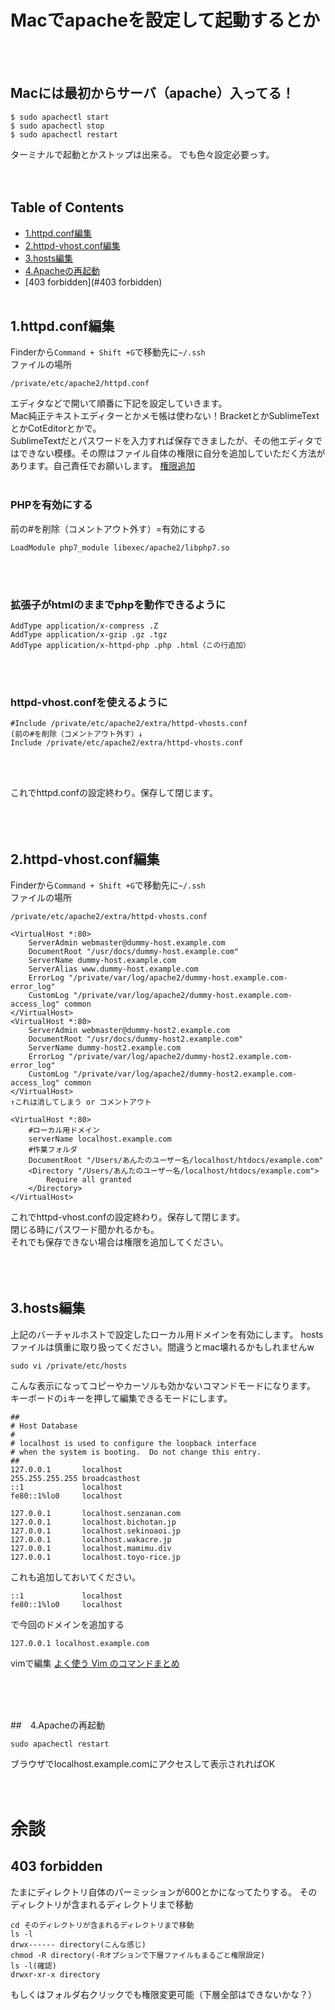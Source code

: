 # Macでapacheを設定して起動するとか
<br><br>
## Macには最初からサーバ（apache）入ってる！
```
$ sudo apachectl start
$ sudo apachectl stop
$ sudo apachectl restart
```
ターミナルで起動とかストップは出来る。
でも色々設定必要っす。
<br><br><br>

## Table of Contents
- [1.httpd.conf編集](#1.httpd.conf編集)
- [2.httpd-vhost.conf編集](#2.httpd-vhost.conf編集)
- [3.hosts編集](#3.hosts編集)
- [4.Apacheの再起動](#4.Apacheの再起動)
- [403 forbidden](#403 forbidden)
<br /><br />


## 1.httpd.conf編集
Finderから`Command + Shift +G`で移動先に`~/.ssh`<br />
ファイルの場所
```
/private/etc/apache2/httpd.conf
```
エディタなどで開いて順番に下記を設定していきます。<br />
Mac純正テキストエディターとかメモ帳は使わない！BracketとかSublimeTextとかCotEditorとかで。<br />
SublimeTextだとパスワードを入力すれば保存できましたが、その他エディタではできない模様。その際はファイル自体の権限に自分を追加していただく方法があります。自己責任でお願いします。
[権限追加](https://rensrv.com/macos/grant-of-auth-httpdconf/)
<br><br>

### PHPを有効にする
前の#を削除（コメントアウト外す）=有効にする
```
LoadModule php7_module libexec/apache2/libphp7.so
```
<br><br>

### 拡張子がhtmlのままでphpを動作できるように
```
AddType application/x-compress .Z
AddType application/x-gzip .gz .tgz
AddType application/x-httpd-php .php .html（この行追加）
```
<br><br>


### httpd-vhost.confを使えるように
```
#Include /private/etc/apache2/extra/httpd-vhosts.conf
(前の#を削除（コメントアウト外す）↓
Include /private/etc/apache2/extra/httpd-vhosts.conf
```
<br><br>

これでhttpd.confの設定終わり。保存して閉じます。  
<br><br><br>


## 2.httpd-vhost.conf編集
Finderから`Command + Shift +G`で移動先に`~/.ssh`<br />
ファイルの場所
```
/private/etc/apache2/extra/httpd-vhosts.conf
```

```
<VirtualHost *:80>
    ServerAdmin webmaster@dummy-host.example.com
    DocumentRoot "/usr/docs/dummy-host.example.com"
    ServerName dummy-host.example.com
    ServerAlias www.dummy-host.example.com
    ErrorLog "/private/var/log/apache2/dummy-host.example.com-error_log"
    CustomLog "/private/var/log/apache2/dummy-host.example.com-access_log" common
</VirtualHost>
<VirtualHost *:80>
    ServerAdmin webmaster@dummy-host2.example.com
    DocumentRoot "/usr/docs/dummy-host2.example.com"
    ServerName dummy-host2.example.com
    ErrorLog "/private/var/log/apache2/dummy-host2.example.com-error_log"
    CustomLog "/private/var/log/apache2/dummy-host2.example.com-access_log" common
</VirtualHost>
↑これは消してしまう or コメントアウト

<VirtualHost *:80>
    #ローカル用ドメイン
    serverName localhost.example.com
    #作業フォルダ
    DocumentRoot "/Users/あんたのユーザー名/localhost/htdocs/example.com"
	<Directory "/Users/あんたのユーザー名/localhost/htdocs/example.com">
		Require all granted
	</Directory>
</VirtualHost>
```
これでhttpd-vhost.confの設定終わり。保存して閉じます。  
閉じる時にパスワード聞かれるかも。  
それでも保存できない場合は権限を追加してください。  
<br><br><br>


## 3.hosts編集
上記のバーチャルホストで設定したローカル用ドメインを有効にします。
hostsファイルは慎重に取り扱ってください。間違うとmac壊れるかもしれませんw

```
sudo vi /private/etc/hosts
```

こんな表示になってコピーやカーソルも効かないコマンドモードになります。  
キーボードの```i```キーを押して編集できるモードにします。
```
##
# Host Database
#
# localhost is used to configure the loopback interface
# when the system is booting.  Do not change this entry.
##
127.0.0.1       localhost
255.255.255.255 broadcasthost
::1             localhost
fe80::1%lo0     localhost

127.0.0.1       localhost.senzanan.com
127.0.0.1       localhost.bichotan.jp
127.0.0.1       localhost.sekinoaoi.jp
127.0.0.1       localhost.wakacre.jp
127.0.0.1       localhost.mamimu.div
127.0.0.1       localhost.toyo-rice.jp
```
これも追加しておいてください。
```
::1             localhost
fe80::1%lo0     localhost
```
で今回のドメインを追加する
```
127.0.0.1 localhost.example.com
```

vimで編集
[よく使う Vim のコマンドまとめ](https://qiita.com/hide/items/5bfe5b322872c61a6896)

<br><br><br>


##　4.Apacheの再起動
```
sudo apachectl restart
```

ブラウザでlocalhost.example.comにアクセスして表示されればOK
<br><br><br>



# 余談

## 403 forbidden
たまにディレクトリ自体のパーミッションが600とかになってたりする。
そのディレクトリが含まれるディレクトリまで移動
```
cd そのディレクトリが含まれるディレクトリまで移動
ls -l
drwx------ directory(こんな感じ)
chmod -R directory(-Rオプションで下層ファイルもまるごと権限設定)
ls -l(確認)
drwxr-xr-x directory
```
もしくはフォルダ右クリックでも権限変更可能（下層全部はできないかな？）

